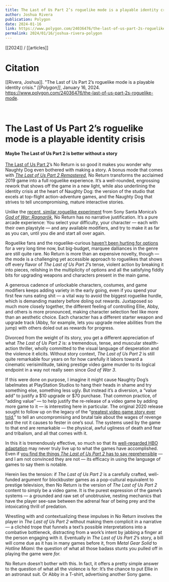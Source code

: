 ```yaml
---
title: The Last of Us Part 2’s roguelike mode is a playable identity crisis
author: Joshua Rivera
publication: Polygon
date: 2024-01-16
link: https://www.polygon.com/24036476/the-last-of-us-part-2s-roguelike-mode
permalink: 2024/01/16/joshua-rivera-polygon
---
```


[[2024]] / [[articles]]

# Citation

[[Rivera, Joshua]]. "The Last of Us Part 2’s roguelike mode is a playable identity crisis." *[[Polygon]]*, January 16, 2024. <https://www.polygon.com/24036476/the-last-of-us-part-2s-roguelike-mode>.

<br>

# The Last of Us Part 2’s roguelike mode is a playable identity crisis

#### Maybe The Last of Us Part 2 is better without a story

[The Last of Us Part 2](https://www.polygon.com/reviews/2020/6/12/21288535/the-last-of-us-part-2-review-ps4-naughty-dog-ellie-joel-violence)’s No Return is so good it makes you wonder why Naughty Dog even bothered with making a story. A bonus mode that comes with [_The Last of Us Part 2 Remastered_](https://www.polygon.com/23966207/the-last-of-us-part-2-ps5-remastered-leak-psn), No Return transforms the acclaimed 2019 game into a full roguelike experience. It’s a well-rounded, engrossing rework that shows off the game in a new light, while also underlining the identity crisis at the heart of Naughty Dog: the version of the studio that excels at top-flight action-adventure games, and the Naughty Dog that strives to tell uncompromising, mature interactive stories.

Unlike the [recent, similar roguelike experiment](https://www.polygon.com/reviews/24001843/god-of-war-ragnarok-valhalla-review-roguelite-free-dlc) from Sony Santa Monica’s [_God of War: Ragnarök_](https://www.polygon.com/reviews/23438548/god-of-war-ragnarok-review-ps5-ps4-release-date), No Return has no narrative justification. It’s a pure arcade experience: You select your difficulty, your character — each with their own playstyle — and any available modifiers, and try to make it as far as you can, until you die and start all over again.

Roguelike fans and the roguelike-curious [haven’t been hurting for options](https://www.polygon.com/what-to-play/23313023/best-roguelikes-on-nintendo-switch-steam-playstation-xbox-pc) for a very long time now, but big-budget, marquee dalliances in the genre are still quite rare. No Return is more than an expensive novelty, though — the mode is a challenging yet accessible approach to roguelikes that shows off every flavor of _The Last of Us Part 2_’s tense, violent action by breaking it into pieces, relishing in the multiplicity of options and all the satisfying fiddly bits for upgrading weapons and characters present in the main game.

A generous cadence of unlockable characters, costumes, and game modifiers keeps adding variety in the early going, even if you spend your first few runs eating shit — a vital way to avoid the biggest roguelike hurdle, which is demanding mastery before doling out rewards. Juxtaposed so much more closely together, the different feeling of controlling Ellie, Abby, and others is more pronounced, making character selection feel like more than an aesthetic choice. Each character has a different starter weapon and upgrade track (Abby, for example, lets you upgrade melee abilities from the jump) with others doled out as rewards for progress.

Divorced from the weight of its story, you get a different appreciation of what _The Last of Us Part 2_ is: a tremendous, tense, and muscular stealth-action thriller, wholly committed to the visual language of desperation and the violence it elicits. Without story context, _The Last of Us Part 2_ is still quite remarkable four years on for how carefully it labors toward a cinematic verisimilitude, taking prestige video game murder to its logical endpoint in a way not really seen since _God of War 3_.

If this were done on purpose, I imagine it might cause Naughty Dog’s labelmates at PlayStation Studios to hang their heads in shame and try something else, something less ugly. But instead it’s a diversion, a “value add” to justify a $10 upgrade or $70 purchase. That common practice, of “adding value” — to help justify the re-release of a video game by adding more game to it — is interesting here in particular. The original 2020 release sought to follow up on the legacy of the “[greatest video game story ever told](https://www.polygon.com/gaming/23552202/last-of-us-greatest-video-game-status),” to tell an uncompromising and brutal tale about the wages of revenge and the rot it causes to fester in one’s soul. The systems used by the game to that end are remarkable — the physical, awful ugliness of death and fear and tribalism, and all that comes with it.

In this it is tremendously effective, so much so that its [well-regarded HBO adaptation](https://www.polygon.com/reviews/23547254/last-us-review-hbo-tv) may never truly live up to what the games have accomplished. Even if [you find the things _The Last of Us Part 2_ has to say reprehensible](https://www.polygon.com/2020/6/30/21307200/the-last-of-us-2-controversy-critics-press-naughty-dog-vice-review-leak-sony-ps4-playstation) — and I am not convinced they are not — its efficacy in using the language of games to say them is notable.

Herein lies the tension: if _The Last of Us Part 2_ is a carefully crafted, well-funded argument for blockbuster games as a pop-cultural equivalent to prestige television, then No Return is the version of _The Last of Us Part 2_ content to simply be a video game. It is the purest expression of the game’s systems — a grounded and raw set of unobtrusive, nesting mechanics that have the player see-saw between the adrenal fear of being prey and the intoxicating thrill of predation.

Wrestling with and contextualizing these impulses in No Return involves the player in _The Last of Us Part 2_ without making them complicit in a narrative — a clichéd trope that funnels a text’s possible interpretations into a combative bottleneck, distracting from a work’s intent by jabbing a finger at the person engaging with it. Eventually in _The Last of Us Part 2_’s story, a bill will come due as it has in many games before it, from _Metal Gear Solid_ to _Hotline Miami_: the question of what all those badass stunts you pulled off in playing the game were _for._

No Return doesn’t bother with this. In fact, it offers a pretty simple answer to the question of what all the violence is for: It’s the chance to put Ellie in an astronaut suit. Or Abby in a T-shirt, advertising another Sony game.
